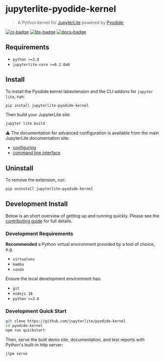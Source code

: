 # jupyterlite-pyodide-kernel

> A Python kernel for [JupyterLite](https://jupyterlite.rtfd.io) powered by
> [Pyodide](https://pyodide.org),

[![ci-badge]][ci] [![lite-badge]][lite] [![docs-badge]][docs]

[ci-badge]: https://github.com/jupyterlite/pyodide-kernel/workflows/Build/badge.svg
[lite-badge]: https://jupyterlite.rtfd.io/en/latest/_static/badge.svg
[lite]: https://jupyterlite-pyodide-kernel.rtfd.io/en/latest/_static
[ci]: https://github.com/jupyterlite/pyodide-kernel/actions?query=branch%3Amain
[docs-badge]:
  https://readthedocs.org/projects/jupyterlite-pyodide-kernel/badge/?version=latest
[docs]: https://jupyterlite-pyodide-kernel.readthedocs.io/en/latest/?badge=latest

## Requirements

- `python >=3.8`
- `jupyterlite-core >=0.2.0a0`

## Install

To install the Pyodide kernel labextension and the CLI addons for `jupyter lite`, run:

```bash
pip install jupyterlite-pyodide-kernel
```

Then build your JupyterLite site:

```bash
jupyter lite build
```

⚠️ The documentation for advanced configuration is available from the main JupyterLite
documentation site:

- [configuring]
- [command line interface][cli]

[configuring]:
  https://jupyterlite.readthedocs.io/en/latest/howto/index.html#configuring-the-python-environment
[cli]: https://jupyterlite.readthedocs.io/en/latest/reference/cli.html

## Uninstall

To remove the extension, run:

```bash
pip uninstall jupyterlite-pyodide-kernel
```

## Development Install

Below is an short overview of getting up and running quickly. Please see the
[contributing guide][contrib] for full details.

### Development Requirements

**Recommended** a Python virtual environment provided by a tool of choice, e.g.

- `virtualenv`
- `mamba`
- `conda`

Ensure the local development environment has:

- `git`
- `nodejs 18`
- `python >=3.8`

### Development Quick Start

```bash
git clone https://github.com/jupyterlite/pyodide-kernel
cd pyodide-kernel
npm run quickstart
```

Then, serve the built demo site, documentation, and test reports with Python's built-in
http server:

```bash
jlpm serve
```

[contrib]: https://github.com/jupyterlite/pyodide-kernel/blob/main/CONTRIBUTING.md

